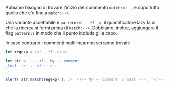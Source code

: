 Abbiamo bisogno di trovare l'inizio del commento `match:<!--`, e dopo tutto quello che c'è fino a `match:-->`.

Una variante accettabile è `pattern:<!--.*?-->`, il quantificatore lazy fa sì che la ricerca si fermi prima di `match:-->`. Dobbiamo, inoltre, aggiungere il flag `pattern:s` in modo che il punto includa gli a capo.

In caso contrario i commenti multilinea non verranno trovati:

```js run
let regexp = /<!--.*?-->/gs;

let str = `... <!-- My -- comment
 test --> ..  <!----> ..
`;

alert( str.match(regexp) ); // '<!-- My -- comment \n test -->', '<!---->'
```
